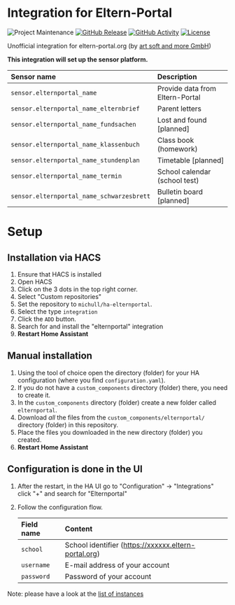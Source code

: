 # Integration for Eltern-Portal

![Project Maintenance][maintenance-shield]
[![GitHub Release][releases-shield]][releases-link]
[![GitHub Activity][commits-shield]][commits-link]
[![License][license-shield]](LICENSE)

Unofficial integration for eltern-portal.org (by [art soft and more GmbH](https://artsoftandmore.com/))


**This integration will set up the sensor platform.**

Sensor name                               | Description
:---------------------------------------- | :------------------------------
`sensor.elternportal_name`                | Provide data from Eltern-Portal
`sensor.elternportal_name_elternbrief`    | Parent letters
`sensor.elternportal_name_fundsachen`     | Lost and found [planned]
`sensor.elternportal_name_klassenbuch`    | Class book (homework)
`sensor.elternportal_name_stundenplan`    | Timetable [planned]
`sensor.elternportal_name_termin`         | School calendar (school test)
`sensor.elternportal_name_schwarzesbrett` | Bulletin board [planned]


# Setup

## Installation via HACS
1. Ensure that HACS is installed
1. Open HACS
1. Click on the 3 dots in the top right corner.
1. Select "Custom repositories"
1. Set the repository to `michull/ha-elternportal`.
1. Select the type `integration`
1. Click the `ADD` button.
1. Search for and install the "elternportal" integration
1. **Restart Home Assistant**

## Manual installation

1. Using the tool of choice open the directory (folder) for your HA configuration (where you find `configuration.yaml`).
1. If you do not have a `custom_components` directory (folder) there, you need to create it.
1. In the `custom_components` directory (folder) create a new folder called `elternportal`.
1. Download _all_ the files from the `custom_components/elternportal/` directory (folder) in this repository.
1. Place the files you downloaded in the new directory (folder) you created.
1. **Restart Home Assistant**

## Configuration is done in the UI

1. After the restart, in the HA UI go to "Configuration" -> "Integrations" click "+" and search for "Elternportal"
1. Follow the configuration flow.

    Field name | Content
    :--------- | :------------------------------
    `school`   | School identifier (https://xxxxxx.eltern-portal.org)
    `username` | E-mail address of your account
    `password` | Password of your account

Note: please have a look at the [list of instances](INSTANCES.md)

[commits-link]: https://github.com/michull/ha-elternportal/commits/main
[commits-shield]: https://img.shields.io/github/commit-activity/y/michull/ha-elternportal.svg?style=for-the-badge
[elternportal]: https://www.eltern-portal.org
[license-shield]: https://img.shields.io/github/license/michull/ha-elternportal.svg?style=for-the-badge
[maintenance-shield]: https://img.shields.io/badge/maintainer-%40michull-blue.svg?style=for-the-badge
[releases-link]: https://github.com/michull/ha-elternportal/releases
[releases-shield]: https://img.shields.io/github/release/michull/ha-elternportal.svg?style=for-the-badge
